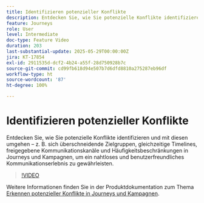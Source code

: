 ```yaml
---
title: Identifizieren potenzieller Konflikte
description: Entdecken Sie, wie Sie potenzielle Konflikte identifizieren und mit diesen umgehen – z. B. sich überschneidende Zielgruppen, gleichzeitige Timelines, freigegebene Kommunikationskanäle und Häufigkeitsbeschränkungen in Journeys und Kampagnen, um ein nahtloses und benutzerfreundliches Kommunikationserlebnis zu gewährleisten.
feature: Journeys
role: User
level: Intermediate
doc-type: Feature Video
duration: 203
last-substantial-update: 2025-05-29T00:00:00Z
jira: KT-17854
exl-id: 2911535d-dcf2-4b24-a55f-28d750928b7c
source-git-commit: cd99fb618d94e507b7d6dfd8810a275287eb96df
workflow-type: ht
source-wordcount: '87'
ht-degree: 100%

---
```


# Identifizieren potenzieller Konflikte

Entdecken Sie, wie Sie potenzielle Konflikte identifizieren und mit diesen umgehen – z. B. sich überschneidende Zielgruppen, gleichzeitige Timelines, freigegebene Kommunikationskanäle und Häufigkeitsbeschränkungen in Journeys und Kampagnen, um ein nahtloses und benutzerfreundliches Kommunikationserlebnis zu gewährleisten.

>[!VIDEO](https://video.tv.adobe.com/v/3435528/?learn=on&enablevpops)

Weitere Informationen finden Sie in der Produktdokumentation zum Thema [Erkennen potenzieller Konflikte in Journeys und Kampagnen](https://experienceleague.adobe.com/de/docs/journey-optimizer/using/conflict-prioritization/conflicts).
